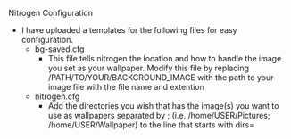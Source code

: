 Nitrogen Configuration
  - I have uploaded a templates for the following files for easy configuration.
    - bg-saved.cfg
      - This file tells nitrogen the location and how to handle the image you set as your wallpaper.
      Modify this file by replacing /PATH/TO/YOUR/BACKGROUND_IMAGE with the path to your image file with the file name and extention
    - nitrogen.cfg
      - Add the directories you wish that has the image(s) you want to use as wallpapers separated by ; (i.e. /home/USER/Pictures; /home/USER/Wallpaper)
      to the line that starts with dirs=
